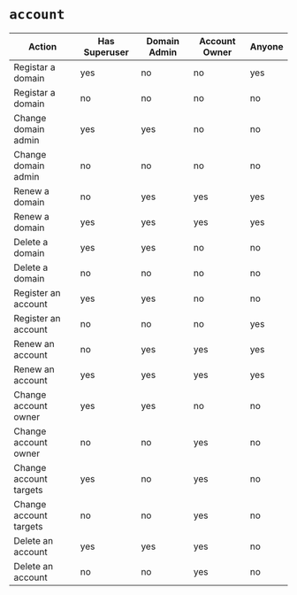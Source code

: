 # `account`


Action                  | Has Superuser | Domain Admin  | Account Owner | Anyone
--                      | --            | --            | --            | --
Registar a domain       | yes           | no            | no            | yes
Registar a domain       | no            | no            | no            | no
Change domain admin     | yes           | yes           | no            | no
Change domain admin     | no            | no            | no            | no
Renew a domain          | no            | yes           | yes           | yes
Renew a domain          | yes           | yes           | yes           | yes
Delete a domain         | yes           | yes           | no            | no
Delete a domain         | no            | no            | no            | no
Register an account     | yes           | yes           | no            | no
Register an account     | no            | no            | no            | yes
Renew an account        | no            | yes           | yes           | yes
Renew an account        | yes           | yes           | yes           | yes
Change account owner    | yes           | yes           | no            | no
Change account owner    | no            | no            | yes           | no
Change account targets  | yes           | no            | yes           | no
Change account targets  | no            | no            | yes           | no
Delete an account       | yes           | yes           | yes           | no
Delete an account       | no            | no            | yes           | no
